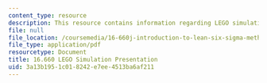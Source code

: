 ```yaml
---
content_type: resource
description: This resource contains information regarding LEGO simulation presentation.
file: null
file_location: /coursemedia/16-660j-introduction-to-lean-six-sigma-methods-january-iap-2012/3a13b1951c018242e7ee4513ba6af211_MIT16_660JIAP12_sim_pres.pdf
file_type: application/pdf
resourcetype: Document
title: 16.660 LEGO Simulation Presentation
uid: 3a13b195-1c01-8242-e7ee-4513ba6af211
---
```

